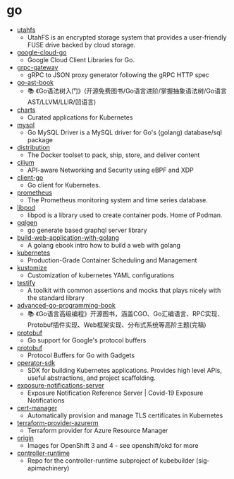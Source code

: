 # go
- [utahfs](https://github.com/cloudflare/utahfs)
  - UtahFS is an encrypted storage system that provides a user-friendly FUSE drive backed by cloud storage.
- [google-cloud-go](https://github.com/googleapis/google-cloud-go)
  - Google Cloud Client Libraries for Go.
- [grpc-gateway](https://github.com/grpc-ecosystem/grpc-gateway)
  - gRPC to JSON proxy generator following the gRPC HTTP spec
- [go-ast-book](https://github.com/chai2010/go-ast-book)
  - 📚 《Go语法树入门》(开源免费图书/Go语言进阶/掌握抽象语法树/Go语言AST/LLVM/LLIR/凹语言)
- [charts](https://github.com/helm/charts)
  - Curated applications for Kubernetes
- [mysql](https://github.com/go-sql-driver/mysql)
  - Go MySQL Driver is a MySQL driver for Go's (golang) database/sql package
- [distribution](https://github.com/docker/distribution)
  - The Docker toolset to pack, ship, store, and deliver content
- [cilium](https://github.com/cilium/cilium)
  - API-aware Networking and Security using eBPF and XDP
- [client-go](https://github.com/kubernetes/client-go)
  - Go client for Kubernetes.
- [prometheus](https://github.com/prometheus/prometheus)
  - The Prometheus monitoring system and time series database.
- [libpod](https://github.com/containers/libpod)
  - libpod is a library used to create container pods. Home of Podman.
- [gqlgen](https://github.com/99designs/gqlgen)
  - go generate based graphql server library
- [build-web-application-with-golang](https://github.com/astaxie/build-web-application-with-golang)
  - A golang ebook intro how to build a web with golang
- [kubernetes](https://github.com/kubernetes/kubernetes)
  - Production-Grade Container Scheduling and Management
- [kustomize](https://github.com/kubernetes-sigs/kustomize)
  - Customization of kubernetes YAML configurations
- [testify](https://github.com/stretchr/testify)
  - A toolkit with common assertions and mocks that plays nicely with the standard library
- [advanced-go-programming-book](https://github.com/chai2010/advanced-go-programming-book)
  - 📚 《Go语言高级编程》开源图书，涵盖CGO、Go汇编语言、RPC实现、Protobuf插件实现、Web框架实现、分布式系统等高阶主题(完稿)
- [protobuf](https://github.com/golang/protobuf)
  - Go support for Google's protocol buffers
- [protobuf](https://github.com/gogo/protobuf)
  - Protocol Buffers for Go with Gadgets
- [operator-sdk](https://github.com/operator-framework/operator-sdk)
  - SDK for building Kubernetes applications. Provides high level APIs, useful abstractions, and project scaffolding.
- [exposure-notifications-server](https://github.com/google/exposure-notifications-server)
  - Exposure Notification Reference Server | Covid-19 Exposure Notifications
- [cert-manager](https://github.com/jetstack/cert-manager)
  - Automatically provision and manage TLS certificates in Kubernetes
- [terraform-provider-azurerm](https://github.com/terraform-providers/terraform-provider-azurerm)
  - Terraform provider for Azure Resource Manager
- [origin](https://github.com/openshift/origin)
  - Images for OpenShift 3 and 4 - see openshift/okd for more
- [controller-runtime](https://github.com/kubernetes-sigs/controller-runtime)
  - Repo for the controller-runtime subproject of kubebuilder (sig-apimachinery)
